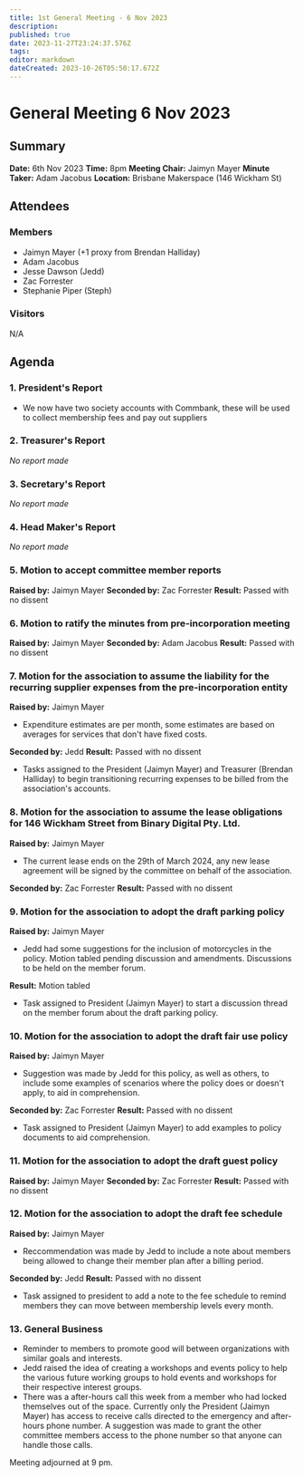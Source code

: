 ```yaml
---
title: 1st General Meeting - 6 Nov 2023
description: 
published: true
date: 2023-11-27T23:24:37.576Z
tags: 
editor: markdown
dateCreated: 2023-10-26T05:50:17.672Z
---
```


# General Meeting 6 Nov 2023
## Summary
**Date:** 6th Nov 2023 
**Time:** 8pm
**Meeting Chair:** Jaimyn Mayer
**Minute Taker:** Adam Jacobus
**Location:** Brisbane Makerspace (146 Wickham St)

## Attendees
### Members
- Jaimyn Mayer (+1 proxy from Brendan Halliday)
- Adam Jacobus
- Jesse Dawson (Jedd)
- Zac Forrester
- Stephanie Piper (Steph)


### Visitors

N/A

## Agenda

### 1. President's Report

- We now have two society accounts with Commbank, these will be used to collect membership fees and pay out suppliers

### 2. Treasurer's Report

*No report made*

### 3. Secretary's Report

*No report made*

### 4. Head Maker's Report

*No report made*

### 5. Motion to accept committee member reports

**Raised by:** Jaimyn Mayer
**Seconded by:** Zac Forrester
**Result:** Passed with no dissent

### 6. Motion to ratify the minutes from pre-incorporation meeting

**Raised by:** Jaimyn Mayer
**Seconded by:** Adam Jacobus
**Result:** Passed with no dissent

### 7. Motion for the association to assume the liability for the recurring supplier expenses from the pre-incorporation entity

**Raised by:** Jaimyn Mayer

- Expenditure estimates are per month, some estimates are based on averages for services that don't have fixed costs.

**Seconded by:** Jedd
**Result:** Passed with no dissent

- Tasks assigned to the President (Jaimyn Mayer) and Treasurer (Brendan Halliday) to begin transitioning recurring expenses to be billed from the association's accounts.

### 8. Motion for the association to assume the lease obligations for 146 Wickham Street from Binary Digital Pty. Ltd.

**Raised by:** Jaimyn Mayer

- The current lease ends on the 29th of March 2024, any new lease agreement will be signed by the committee on behalf of the association.

**Seconded by:** Zac Forrester
**Result:** Passed with no dissent

### 9. Motion for the association to adopt the draft parking policy

**Raised by:** Jaimyn Mayer

- Jedd had some suggestions for the inclusion of motorcycles in the policy. Motion tabled pending discussion and amendments. Discussions to be held on the member forum.

**Result:** Motion tabled

- Task assigned to President (Jaimyn Mayer) to start a discussion thread on the member forum about the draft parking policy.

### 10. Motion for the association to adopt the draft fair use policy

**Raised by:** Jaimyn Mayer

- Suggestion was made by Jedd for this policy, as well as others, to include some examples of scenarios where the policy does or doesn't apply, to aid in comprehension.

**Seconded by:** Zac Forrester
**Result:** Passed with no dissent

- Task assigned to President (Jaimyn Mayer) to add examples to policy documents to aid comprehension.


### 11. Motion for the association to adopt the draft guest policy

**Raised by:** Jaimyn Mayer
**Seconded by:** Zac Forrester
**Result:** Passed with no dissent

### 12. Motion for the association to adopt the draft fee schedule

**Raised by:** Jaimyn Mayer

- Reccommendation was made by Jedd to include a note about members being allowed to change their member plan after a billing period.

**Seconded by:** Jedd
**Result:** Passed with no dissent

- Task assigned to president to add a note to the fee schedule to remind members they can move between membership levels every month.


### 13. General Business

- Reminder to members to promote good will between organizations with similar goals and interests.
- Jedd raised the idea of creating a workshops and events policy to help the various future working groups to hold events and workshops for their respective interest groups.
- There was a after-hours call this week from a member who had locked themselves out of the space. Currently only the President (Jaimyn Mayer) has access to receive calls directed to the emergency and after-hours phone number. A suggestion was made to grant the other committee members access to the phone number so that anyone can handle those calls.

Meeting adjourned at 9 pm.